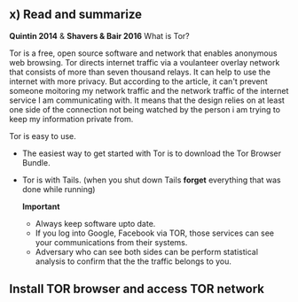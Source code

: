 ## x) Read and summarize ## 

**Quintin 2014** & **Shavers & Bair 2016**
 What is Tor?

 Tor is a free, open source software and network that enables anonymous web browsing. 
 Tor directs internet traffic via a voulanteer overlay network that consists of more than seven thousand relays. It can help to use the internet with more privacy. 
 But according to the article, it can't prevent someone moitoring my network traffic and the network traffic of the internet service I am communicating with. It      means that the design relies on at least one side of the connection not being watched by the person i am trying to keep my information private from. 

Tor is easy to use. 
- The easiest way to get started with Tor is to download the Tor Browser Bundle.
- Tor is with Tails. (when you shut down Tails **forget** everything that was done while running)

  **Important**
  - Always keep software upto date.
  - If you log into Google, Facebook via TOR, those services can see your communications from their systems.
  - Adversary who can see both sides can be perform statistical analysis to confirm that the the traffic belongs to you.

## Install TOR browser and access TOR network ## 


